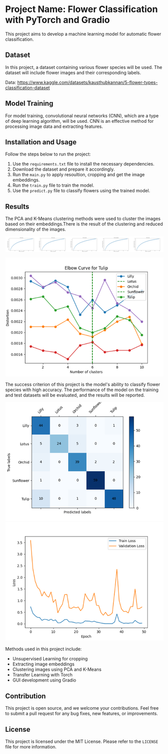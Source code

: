 # Project Name: Flower Classification with PyTorch and Gradio

This project aims to develop a machine learning model for automatic flower classification.

## Dataset

In this project, a dataset containing various flower species will be used. The dataset will include flower images and their corresponding labels.

Data: https://www.kaggle.com/datasets/kausthubkannan/5-flower-types-classification-dataset

## Model Training

For model training, convolutional neural networks (CNN), which are a type of deep learning algorithm, will be used. CNN is an effective method for processing image data and extracting features.
## Installation and Usage

Follow the steps below to run the project:

1. Use the `requirements.txt` file to install the necessary dependencies.
2. Download the dataset and prepare it accordingly.
3. Run the `main.py` to apply resoultion, cropping and get the image embeddings.
4. Run the `train.py` file to train the model.
5. Use the `predict.py` file to classify flowers using the trained model.

## Results

The PCA and K-Means clustering methods were used to cluster the images based on their embeddings.There is the result of the clustering and reduced dimensionality of the images.

![alt text](Tulip-imageonline.co-merged.png)


![alt text](image-2.png)

The success criterion of this project is the model's ability to classify flower species with high accuracy. The performance of the model on the training and test datasets will be evaluated, and the results will be reported.

![alt text](image.png)
![alt text](image-1.png)

Methods used in this project include:

- Unsupervised Learning for cropping
- Extracting image embeddings
- Clustering images using PCA and K-Means
- Transfer Learning with Torch
- GUI development using Gradio


## Contribution

This project is open source, and we welcome your contributions. Feel free to submit a pull request for any bug fixes, new features, or improvements.

## License

This project is licensed under the MIT License. Please refer to the `LICENSE` file for more information.



